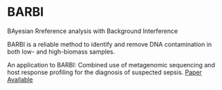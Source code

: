 # BARBI
BAyesian Rreference analysis with Background Interference 

BARBI is a reliable method to identify and remove DNA contamination in both low- and high-biomass samples.

An application to BARBI: Combined use of metagenomic sequencing and host response profiling for the diagnosis of suspected sepsis. [Paper Available](https://www.biorxiv.org/content/10.1101/854182v2.article-metrics)
